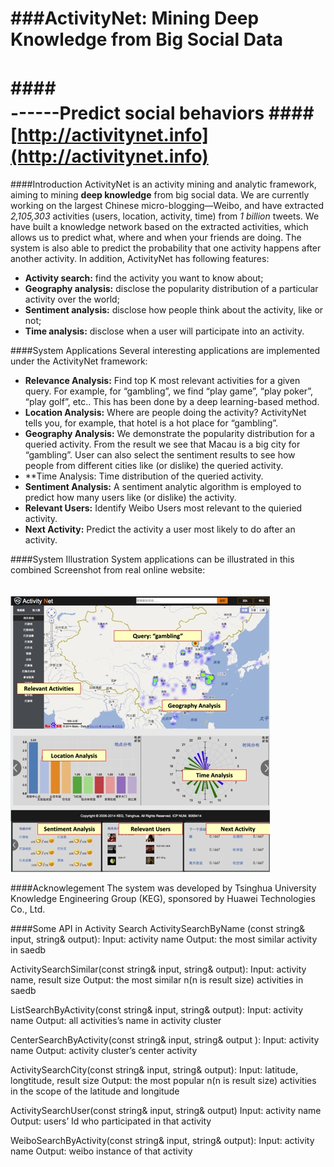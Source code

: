 ###ActivityNet: Mining Deep Knowledge from Big Social Data
===========================
####　　　　　　　　　　　　　　　　　　　------Predict social behaviors
####　　　　　　　　　　　　　　　　　　　　　　　[http://activitynet.info](http://activitynet.info)
===========================
####Introduction
ActivityNet is an activity mining and analytic framework, aiming to mining **deep knowledge** from big social data. We are currently working on the largest Chinese micro-blogging—Weibo, and have extracted *2,105,303* activities (users, location, activity, time) from *1 billion* tweets. We have built a knowledge network based on the extracted activities, which allows us to predict what, where and when your friends are doing. The system is also able to predict the probability that one activity happens after another activity. In addition, ActivityNet has following features: 

* **Activity search:** find the activity you want to know about;
* **Geography analysis:** disclose the popularity distribution of a particular activity over the world;
* **Sentiment analysis:** disclose how people think about the activity, like or not;
* **Time analysis:** disclose when a user will participate into an activity.

####System Applications
Several interesting applications are implemented under the ActivityNet framework:

* **Relevance Analysis:** Find top K most relevant activities for a given query. For example, for “gambling”, we find “play game”, “play poker”, “play golf”, etc.. This has been done by a deep learning-based method.
* **Location Analysis:** Where are people doing the activity? ActivityNet tells you, for example, that hotel is a hot place for “gambling”.
* **Geography Analysis:** We demonstrate the popularity distribution for a queried activity. From the result we see that Macau is a big city for “gambling”. User can also select the sentiment results to see how people from different cities like (or dislike) the queried activity.
* **Time Analysis: Time distribution of the queried activity.
* **Sentiment Analysis:** A sentiment analytic algorithm is employed to predict how many users like (or dislike) the activity.
* **Relevant Users:** Identify Weibo Users most relevant to the quieried activity.
* **Next Activity:** Predict the activity a user most likely to do after an activity.

####System Illustration
System applications can be illustrated in this combined Screenshot from real online website:

　　　　　　　　![](https://github.com/actnet/actnetdemo/blob/master/materials/demo.jpg)


####Acknowlegement
The system was developed by Tsinghua University Knowledge Engineering Group (KEG), sponsored by Huawei Technologies Co., Ltd.

####Some API in Activity Search
ActivitySearchByName (const string& input, string& output):
Input: activity name
Output: the most similar activity in saedb

ActivitySearchSimilar(const string& input, string& output):
Input: activity name, result size
Output: the most similar n(n is result size) activities in saedb

ListSearchByActivity(const string& input, string& output):
Input: activity name
Output: all activities’s name in activity cluster

CenterSearchByActivity(const string& input, string& output ):
Input: activity name
Output: activity cluster’s center activity

ActivitySearchCity(const string& input, string& output):
Input: latitude, longtitude, result size
Output: the most popular n(n is result size) activities in the scope of the latitude and longitude

ActivitySearchUser(const string& input, string& output)
Input: activity name
Output: users’ Id who participated in that activity

WeiboSearchByActivity(const string& input, string& output):
Input: activity name
Output: weibo instance of that activity
